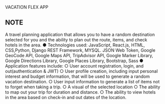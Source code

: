 VACATION FLEX APP


## NOTE

A travel planning application that allows you to have a random destination selected for you and the ability to plan
out the route, items, and check hotels in the area.
● Technologies used: JavaScript, React.js, HTML, CSS,Python, Django REST Framework, MYSQL.
JSON Web Token, Google GeoCode API, Google Maps API, TripAdvisor API, Google Marker Library,
Google Directions Library, Google Places Library, Bootstrap, Sass
● Application features include:
○ User account registration, login, and out(authentication & JWT)
○ User profile creation, including input personal interest and budget information, that will be used
to generate a random vacation destination.
○ User input information to generate a list of items not to forget when taking a trip.
○ A visual of the selected location
○ The ability to map out your trip for duration and distance.
○ The ability to view hotels in the area based on check-in and out dates of the location.


